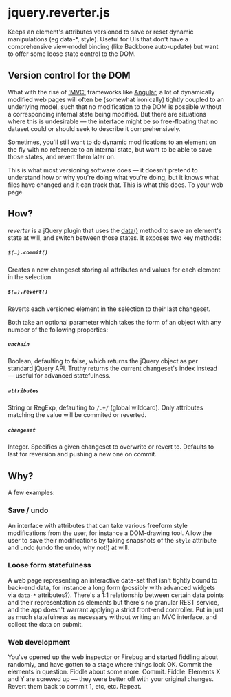 jquery.reverter.js
==================

Keeps an element's attributes versioned to save or reset dynamic manipulations (eg data-*, style). Useful for UIs that don't have a comprehensive view-model binding (like Backbone auto-update) but want to offer some loose state control to the DOM.

## Version control for the DOM

What with the rise of ['MVC'](http://addyosmani.com/blog/digesting-javascript-mvc-pattern-abuse-or-evolution/) frameworks like [Angular](angularjs.org), a lot of dynamically modified web pages will often be (somewhat ironically) tightly coupled to an underlying model, such that no modification to the DOM is possible without a corresponding internal state being modified. But there are situations where this is undesirable — the interface might be so free-floating that no dataset could or should seek to describe it comprehensively.

Sometimes, you'll still want to do dynamic modifications to an element on the fly with no reference to an internal state, but want to be able to save those states, and revert them later on.

This is what most versioning software does — it doesn't pretend to understand how or why you're doing what you're doing, but it knows what files have changed and it can track that. This is what this does. To your web page.

## How?

*reverter* is a jQuery plugin that uses the [data()](http://api.jquery.com/data/) method to save an element's state at will, and switch between those states. It exposes two key methods:

##### `$(…).commit()`

Creates a new changeset storing all attributes and values for each element in the selection.

##### `$(…).revert()`

Reverts each versioned element in the selection to their last changeset.

Both take an optional parameter which takes the form of an object with any number of the following properties:

##### `unchain`

Boolean, defaulting to false, which returns the jQuery object as per standard jQuery API. Truthy returns the current changeset's index instead — useful for advanced statefulness.

##### `attributes`

String or RegExp, defaulting to `/.+/` (global wildcard). Only attributes matching the value will be commited or reverted. 

##### `changeset`

Integer. Specifies a given changeset to overwrite or revert to. Defaults to last for reversion and pushing a new one on commit.

## Why?

A few examples:

### Save / undo

An interface with attributes that can take various freeform style modifications from the user, for instance a DOM-drawing tool. Allow the user to save their modifications by taking snapshots of the `style` attribute and undo (undo the undo, why not!) at will.

### Loose form statefulness

A web page representing an interactive data-set that isn't tightly bound to back-end data, for instance a long form (possibly with advanced widgets via `data-*` attributes?). There's a 1:1 relationship between certain data points and their representation as elements but there's no granular REST service, and the app doesn't warrant applying a strict front-end controller. Put in just as much statefulness as necessary without writing an MVC interface, and collect the data on submit.

### Web development

You've opened up the web inspector or Firebug and started fiddling about randomly, and have gotten to a stage where things look OK. Commit the elements in question. Fiddle about some more. Commit. Fiddle. Elements X and Y are screwed up — they were better off with your original changes. Revert them back to commit 1, etc, etc. Repeat. 
